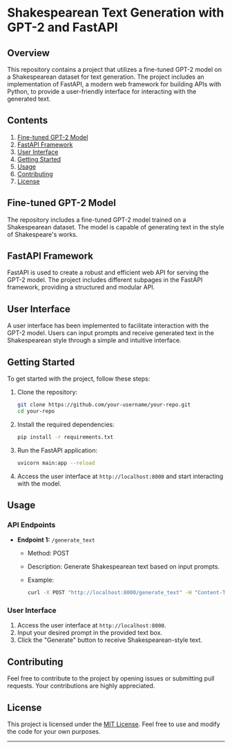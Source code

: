 # Shakespearean Text Generation with GPT-2 and FastAPI

## Overview

This repository contains a project that utilizes a fine-tuned GPT-2 model on a Shakespearean dataset for text generation. The project includes an implementation of FastAPI, a modern web framework for building APIs with Python, to provide a user-friendly interface for interacting with the generated text.

## Contents

1. [Fine-tuned GPT-2 Model](#fine-tuned-gpt-2-model)
2. [FastAPI Framework](#fastapi-framework)
3. [User Interface](#user-interface)
4. [Getting Started](#getting-started)
5. [Usage](#usage)
6. [Contributing](#contributing)
7. [License](#license)

## Fine-tuned GPT-2 Model

The repository includes a fine-tuned GPT-2 model trained on a Shakespearean dataset. The model is capable of generating text in the style of Shakespeare's works.

## FastAPI Framework

FastAPI is used to create a robust and efficient web API for serving the GPT-2 model. The project includes different subpages in the FastAPI framework, providing a structured and modular API.

## User Interface

A user interface has been implemented to facilitate interaction with the GPT-2 model. Users can input prompts and receive generated text in the Shakespearean style through a simple and intuitive interface.

## Getting Started

To get started with the project, follow these steps:

1. Clone the repository:

    ```bash
    git clone https://github.com/your-username/your-repo.git
    cd your-repo
    ```

2. Install the required dependencies:

    ```bash
    pip install -r requirements.txt
    ```

3. Run the FastAPI application:

    ```bash
    uvicorn main:app --reload
    ```

4. Access the user interface at `http://localhost:8000` and start interacting with the model.

## Usage

### API Endpoints

- **Endpoint 1:** `/generate_text`
  - Method: POST
  - Description: Generate Shakespearean text based on input prompts.
  - Example:

    ```bash
    curl -X POST "http://localhost:8000/generate_text" -H "Content-Type: application/json" -d '{"prompt": "To be or not to be"}'
    ```

### User Interface

1. Access the user interface at `http://localhost:8000`.
2. Input your desired prompt in the provided text box.
3. Click the "Generate" button to receive Shakespearean-style text.

## Contributing

Feel free to contribute to the project by opening issues or submitting pull requests. Your contributions are highly appreciated.

## License

This project is licensed under the [MIT License](LICENSE). Feel free to use and modify the code for your own purposes.

---
